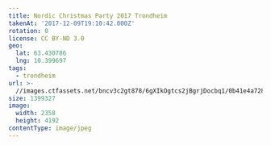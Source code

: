 ```yaml
---
title: Nordic Christmas Party 2017 Trondheim
takenAt: '2017-12-09T19:10:42.000Z'
rotation: 0
license: CC BY-ND 3.0
geo:
  lat: 63.430786
  lng: 10.399697
tags:
  - trondheim
url: >-
  //images.ctfassets.net/bncv3c2gt878/6gXIkOgtcs2jBgrjDocbq1/0b41e4a7282ae4bc9c7ad40a65b7cd1c/nordic-christmas-party-2017-trondheim_38960943211_o
size: 1399327
image:
  width: 2358
  height: 4192
contentType: image/jpeg
---
```


